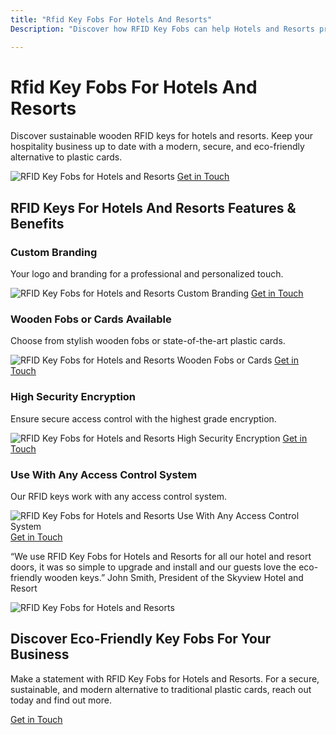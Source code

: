 ```yaml
---
title: "Rfid Key Fobs For Hotels And Resorts"
Description: "Discover how RFID Key Fobs can help Hotels and Resorts provide a secure yet sustainable key card system. Learn more about the various benefits and security features available with RFID Key Fobs, and how they can help you provide the best hospitality experience for your guests."

---
```


<h1>Rfid Key Fobs For Hotels And Resorts</h1>
<p>Discover sustainable wooden RFID keys for hotels and resorts. Keep your hospitality business up to date with a modern, secure, and eco-friendly alternative to plastic cards.</p>
<img src="/img/doors/80.webp" alt="RFID Key Fobs for Hotels and Resorts">
<a href="/contact" class="btn btn-primary">Get in Touch</a>
<h2>RFID Keys For Hotels And Resorts Features & Benefits</h2>
<h3>Custom Branding</h3>
<p>Your logo and branding for a professional and personalized touch.</p>
<img src="/img/doors/81.webp" alt="RFID Key Fobs for Hotels and Resorts Custom Branding">
<a href="/contact" class="btn btn-primary">Get in Touch</a>
<h3>Wooden Fobs or Cards Available</h3>
<p>Choose from stylish wooden fobs or state-of-the-art plastic cards.</p>
<img src="/img/doors/82.webp" alt="RFID Key Fobs for Hotels and Resorts Wooden Fobs or Cards">
<a href="/contact" class="btn btn-primary">Get in Touch</a>
<h3>High Security Encryption</h3>
<p>Ensure secure access control with the highest grade encryption.</p>
<img src="/img/doors/83.webp" alt="RFID Key Fobs for Hotels and Resorts High Security Encryption">
<a href="/contact" class="btn btn-primary">Get in Touch</a>
<h3>Use With Any Access Control System</h3>
<p>Our RFID keys work with any access control system.</p>
<img src="/img/doors/84.webp" alt="RFID Key Fobs for Hotels and Resorts Use With Any Access Control System">
<a href="/contact" class="btn btn-primary">Get in Touch</a>
<p>“We use RFID Key Fobs for Hotels and Resorts for all our hotel and resort doors, it was so simple to upgrade and install and our guests love the eco-friendly wooden keys.” John Smith, President of the Skyview Hotel and Resort</p>
<img src="/img/doors/85.webp" alt="RFID Key Fobs for Hotels and Resorts">
<h2>Discover Eco-Friendly Key Fobs For Your Business</h2>
<p>Make a statement with RFID Key Fobs for Hotels and Resorts. For a secure, sustainable, and modern alternative to traditional plastic cards, reach out today and find out more.</p>
<a href="/contact" class="btn btn-primary">Get in Touch</a>
